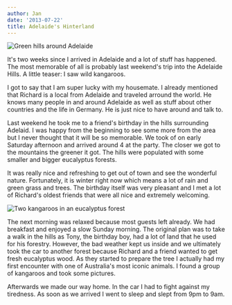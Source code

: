 ```yaml
---
author: Jan
date: '2013-07-22'
title: Adelaide's Hinterland
---
```


![Green hills around Adelaide](https://jan-steinke.de/wordpress/wp-content/uploads/2013/07/SAM_5064-300x225.jpg)

It's two weeks since I arrived in Adelaide and a lot of stuff has happened. The most memorable of all is probably last weekend's trip into the Adelaide Hills. A little teaser: I saw wild kangaroos.

I got to say that I am super lucky with my housemate. I already mentioned that Richard is a local from Adelaide and traveled arround the world. He knows many people in and around Adelaide as well as stuff about other countries and the life in Germany. He is just nice to have around and talk to.

Last weekend he took me to a friend's birthday in the hills surrounding Adelaid. I was happy from the beginning to see some more from the area but I never thought that it will be so memorable. We took of on early Saturday afternoon and arrived around 4 at the party. The closer we got to the mountains the greener it got. The hills were populated with some smaller and bigger eucalyptus forests.

It was really nice and refreshing to get out of town and see the wonderful nature. Fortunately, it is winter right now which means a lot of rain and green grass and trees. The birthday itself was very pleasant and I met a lot of Richard's oldest friends that were all nice and extremely welcoming.

![Two kangaroos in an eucalyptus forest](https://jan-steinke.de/wordpress/wp-content/uploads/2013/07/SAM_5082.jpg)

The next morning was relaxed because most guests left already. We had breakfast and enjoyed a slow Sunday morning. The original plan was to take a walk in the hills as Tony, the birthday boy, had a lot of land that he used for his forestry. However, the bad weather kept us inside and we ultimately took the car to another forest because Richard and a friend wanted to get fresh eucalyptus wood. As they started to prepare the tree I actually had my first encounter with one of Australia's most iconic animals. I found a group of kangaroos and took some pictures.

Afterwards we made our way home. In the car I had to fight against my tiredness. As soon as we arrived I went to sleep and slept from 9pm to 9am.
